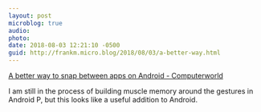 ```yaml
---
layout: post
microblog: true
audio: 
photo: 
date: 2018-08-03 12:21:10 -0500
guid: http://frankm.micro.blog/2018/08/03/a-better-way.html
---
```

[A better way to snap between apps on Android - Computerworld](https://www.computerworld.com/article/3293900/android/snap-between-apps-android.html)

I am still in the process of building muscle memory around the gestures in Android P, but this looks like a useful addition to Android. 
